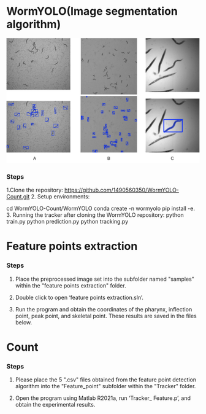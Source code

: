 # WormYOLO(Image segmentation algorithm)
![描述](WormYOLO/examples/Figure1.tif)
### Steps

1.Clone the repository:
   https://github.com/1490560350/WormYOLO-Count.git
2. Setup environments:
   
   cd WormYOLO-Count/WormYOLO
   conda create -n wormyolo
   pip install -e.
3. Running the tracker after cloning the WormYOLO repository:
   python train.py
   python prediction.py
   python tracking.py
# Feature points extraction
### Steps
1. Place the preprocessed image set into the subfolder named "samples" within the "feature points extraction" folder.

2. Double click to open ‘feature points extraction.sln’.

3. Run the program and obtain the coordinates of the pharynx, inflection point, peak point, and skeletal point. These results are saved in the files below.

# Count
### Steps
1. Please place the 5 ".csv" files obtained from the feature point detection algorithm into the "Feature_point" subfolder within the "Tracker" folder.

2. Open the program using Matlab R2021a, run ‘Tracker_ Feature.p’, and obtain the experimental results.



